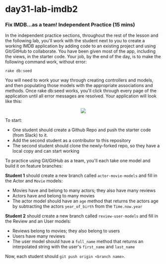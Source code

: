 # day31-lab-imdb2
### Fix IMDB...as a team! Independent Practice (15 mins)

In the independent practice sections, throughout the rest of the lesson and the following lab, you'll work with the student next to you to create a working IMDB application by adding code to an existing project and using Git/GitHub to collaborate.  You have been given most of the app, including the views, in the starter code. Your job, by the end of the day, is to make the following command work, without error:

`rake db:seed`

You will need to work your way through creating controllers and models, and then populating those models with the appropriate associations and methods. Once rake db:seed works, you'll click through every page of the application until all error messages are resolved.  Your application will look like this:

<p align="center">
<img src="http://i.imgur.com/Fqun13q.png"
</p>

To start:

- One student should create a Github Repo and push the starter code (from Slack) to it.
- Add the second student as a contributor to this repository
- The second student should clone the newly-forked repo, so they have a local copy and can start working

To practice using Git/GitHub as a team, you'll each take one model and build it on feature branches:

**Student 1** should create a new branch called `actor-movie-models` and fill in the Actor and `Movie` models:
  - Movies have and belong to many actors; they also have many reviews
  - Actors have and belong to many movies
  - The actor model should have an `age` method that returns the actors age by subtracting the actors `year_of_birth` from the `Time.now.year`

**Student 2** should create a new branch called `review-user-models` and fill in the Review and an User models:
  - Reviews belong to movies; they also belong to users
  - Users have many reviews
  - The user model should have a `full_name` method that returns an interpolated string with the user's `first_name` and `last_name`

Now, each student should `git push origin <branch name>`.
